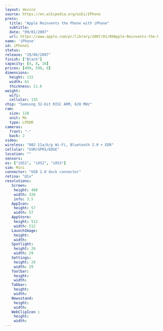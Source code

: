 ```yaml
---
layout: device
source: https://en.wikipedia.org/wiki/IPhone
press:
  title: "Apple Reinvents the Phone with iPhone"
  subtitle:
  date: "09/01/2007"
  url: https://www.apple.com/pr/library/2007/01/09Apple-Reinvents-the-Phone-with-iPhone.html
name: 'iPhone'
id: iPhone1
status:
release: "29/06/2007"
finish: ["Black"]
capacity: [4, 8, 16]
prices: [499, 599, 0]
dimensions:
  height: 115
  width: 61
  thickness: 11.6
weight:
  wifi:
  cellular: 135
chip: "Samsung 32-bit RISC ARM, 620 MHz"
ram:
  size: 128
  unit: Mo
  type: LPDDR
cameras:
  front: "-"
  back: 2
video:
wireless: "802.11a/b/g Wi‑Fi, Bluetooth 2.0 + EDR"
cellular: "GSM/GPRS/EDGE"
location: ""
sensors:
os: ["iOS1", "iOS2", "iOS3"]
sim: Mini
connector: "USB 2.0 dock connector"
retina: "@1x"
resolutions:
   Screen:
    height: 480
    width: 320
    info: 3.5
   AppIcon:
    height: 57
    width: 57
   AppStore:
    height: 512
    width: 512
   LaunchImage:
    height:
    width:
   Spotlight:
    height: 29
    width: 29
   Settings:
    height: 29
    width: 29
   Toolbar:
    height:
    width:
   Tabbar:
    height:
    width:
   Newsstand:
    height:
    width:
   WebClipIcon :
    height:
    width:
---
```

